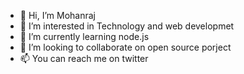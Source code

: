 - 👋 Hi, I’m Mohanraj
- 👀 I’m interested in Technology and web developmet
- 🌱 I’m currently learning node.js
- 💞️ I’m looking to collaborate on open source porject
- 📫 You can reach me on twitter

<!---
raj2k00/raj2k00 is a ✨ special ✨ repository because its `README.md` (this file) appears on your GitHub profile.
You can click the Preview link to take a look at your changes.
--->
